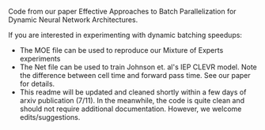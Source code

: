Code from our paper Effective Approaches to Batch Parallelization for Dynamic Neural Network Architectures.

If you are interested in experimenting with dynamic batching speedups:
 - The MOE file can be used to reproduce our Mixture of Experts experiments
 - The Net file can be used to train Johnson et. al's IEP CLEVR model. Note the difference between cell time and forward pass time. See our paper for details.
 - This readme will be updated and cleaned shortly within a few days of arxiv publication (7/11). In the meanwhile, the code is quite clean and should not require additional documentation. However, we welcome edits/suggestions.
